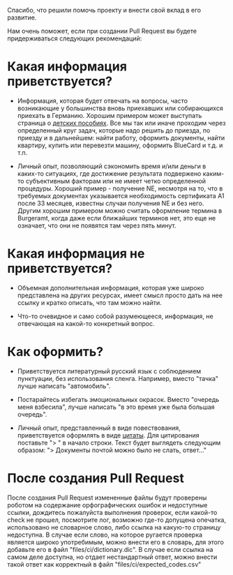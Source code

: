 Спасибо, что решили помочь проекту и внести свой вклад в его развитие.

Нам очень поможет, если при создании Pull Request вы будете придерживаться следующих рекомендаций:

# Какая информация приветствуется?

- Информация, которая будет отвечать на вопросы, часто возникающие у большинства вновь приехавших или собирающихся 
приехать в Германию. Хорошим примером может выступать страница о [детских пособиях](https://github.com/ru-de/faq/blob/master/%D0%94%D0%B5%D1%82%D1%81%D0%BA%D0%B8%D0%B5%20%D0%BF%D0%BE%D1%81%D0%BE%D0%B1%D0%B8%D1%8F.md). Все мы так или иначе проходим через определенный круг задач, которые надо решить до приезда, по приезду и в дальнейшем: найти работу, оформить документы, найти квартиру, купить или перевезти машину, оформить BlueCard и т.д. и т.п.
 
- Личный опыт, позволяющий сэкономить время и/или деньги в каких-то ситуациях, где достижение результата подвержено каким-то субъективным факторам или не имеет четко определенной процедуры. Хороший пример - получение NE, несмотря на то, что в требуемых документах указывается необходимость сертификата A1 после 33 месяцев, известны случаи получения NE и без него.
 Другим хорошим примером можно считать оформление термина в Burgeramt, когда даже если ближайших терминов нет, это еще не означает, что они не появятся там через пять минут.

# Какая информация не приветствуется?

- Объемная дополнительная информация, которая уже широко представлена на других ресурсах, имеет смысл просто дать на нее ссылку и кратко описать, что там можно найти.

- Что-то очевидное и само собой разумеющееся, информация, не отвечающая на какой-то конкретный вопрос.


# Как оформить?

- Приветствуется литературный русский язык с соблюдением пунктуации, без использования сленга. Например, вместо "тачка" лучше написать "автомобиль".

- Постарайтесь избегать эмоциональных окрасок. Вместо "очередь меня взбесила", лучше написать "в это время уже была большая очередь".

- Личный опыт, представленный в виде повествования, приветствуется оформлять в виде [цитаты](https://github.com/ru-de/faq/blob/master/ПМЖ.md#май-2018). Для цитирования поставьте "> " в начало строки. Текст будет выглядеть следующим образом: "> Документы почтой можно было не слать, ответ..."  


# После создания Pull Request

После создания Pull Request измененные файлы будут проверены роботом на содержание орфографических ошибок и недоступные ссылки, дождитесь пожалуйста 
выполнения проверок, если какой-то check не прошел, посмотрите лог, возможно где-то допущена опечатка, использовано не словарное слово, либо ссылка на какую-то страницу недоступна.
В случае если слово, на которое ругается проверка является широко употребимым, можно внести его в словарь, для этого добавьте его в файл "files/ci/dictionary.dic".
В случае если ссылка на самом деле доступна, но отдает нестандартный ответ, можно внести такой ответ как корректный в файл "files/ci/expected_codes.csv"
